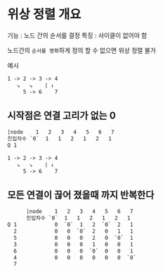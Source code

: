 # 위상 정렬 개요

기능 : 노드 간의 순서를 결정
특징 : 사이클이 없어야 함

노드간의 `순서를 명확`하게 정의 할 수 없으면 위상 정렬 불가

예시

```txt
1 -> 2 -> 3 -> 4
   ↘︎   ↘︎    ⎰ ↓
     5 -> 6    7
```

## 시작점은 연결 고리가 없는 0

```txt
|node    1   2   3   4   5   6   7
진입차수 `0`  1   1   2   1   2   1
Q 1
```

```txt
1 -> 2 -> 3 -> 4
   ↘︎   ↘︎    ⎰ ↓
     5 -> 6    7
```

## 모든 연결이 끊어 졌을때 까지 반복한다

```txt
      |node    1   2   3   4   5   6   7
      진입차수 `0`  1   1   2   1   2   1
Q 1            0  `0`  1   2  `0`  2   1
  2            0   0  `0`  2   0   1   1
  5            0   0   0   2   0  `0`  1
  3            0   0   0   1   0   0   1
  6            0   0   0  `0`  0   0   1
  4            0   0   0   0   0   0  `0`
  7
```
